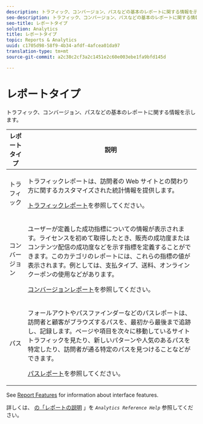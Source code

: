 ```yaml
---
description: トラフィック、コンバージョン、パスなどの基本のレポートに関する情報を示します。
seo-description: トラフィック、コンバージョン、パスなどの基本のレポートに関する情報を示します。
seo-title: レポートタイプ
solution: Analytics
title: レポートタイプ
topic: Reports & Analytics
uuid: c1705d98-58f9-4b34-afdf-4afcea01da97
translation-type: tm+mt
source-git-commit: a2c38c2cf3a2c1451e2c60e003ebe1fa9bfd145d

---
```



# レポートタイプ

トラフィック、コンバージョン、パスなどの基本のレポートに関する情報を示します。

<table id="table_C167C2A2EA4742E9B14DA4F90C6FCEE2"> 
 <thead> 
  <tr> 
   <th colname="col1" class="entry"> レポートタイプ </th> 
   <th colname="col2" class="entry"> 説明 </th> 
  </tr> 
 </thead>
 <tbody> 
  <tr> 
   <td colname="col1"> トラフィック </td> 
   <td colname="col2"> <p>トラフィックレポートは、訪問者の Web サイトとの関わり方に関するカスタマイズされた統計情報を提供します。 </p> <p><a href="https://marketing.adobe.com/resources/help/en_US/reference/reports_traffic.html" format="https" scope="external">トラフィックレポート</a>を参照してください。 </p> </td> 
  </tr> 
  <tr> 
   <td colname="col1"> コンバージョン </td> 
   <td colname="col2"> <p>ユーザーが定義した成功指標についての情報が表示されます。ライセンスを初めて取得したとき、販売の成功度またはコンテンツ配信の成功度などを示す指標を定義することができます。このカテゴリのレポートには、これらの指標の値が表示されます。例としては、支払タイプ、送料、オンラインクーポンの使用などがあります。 </p> <p><a href="https://marketing.adobe.com/resources/help/en_US/reference/reports_conversion.html" format="https" scope="external">コンバージョンレポート</a>を参照してください。 </p> </td> 
  </tr> 
  <tr> 
   <td colname="col1"> パス </td> 
   <td colname="col2"> <p>フォールアウトやパスファインダーなどのパスレポートは、訪問者と顧客がブラウズするパスを、最初から最後まで追跡し、記録します。ページや項目を次々に移動しているサイトトラフィックを見たり、新しいパターンや人気のあるパスを特定したり、訪問者が通る特定のパスを見つけることなどができます。 </p> <p><a href="https://marketing.adobe.com/resources/help/en_US/reference/reports_paths.html" format="https" scope="external">パスレポート</a>を参照してください。 </p> </td> 
  </tr> 
 </tbody> 
</table>

See [Report Features](../../analyze/reports-analytics/overview/report-overview.md#concept_AEA3BBC8167040198E0FECEAB2E0A677) for information about interface features.

詳しくは、 [の「レポートの説明](https://marketing.adobe.com/resources/help/en_US/reference/reports_descriptions.html) 」を *`Analytics Reference Help`* 参照してください。
